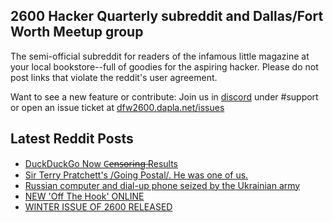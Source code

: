 ## 2600 Hacker Quarterly subreddit and Dallas/Fort Worth Meetup group
The semi-official subreddit for readers of the infamous little magazine at your local bookstore--full of goodies for the aspiring hacker. Please do not post links that violate the reddit's user agreement.

Want to see a new feature or contribute: 
Join us in [discord](https://dfw2600.dapla.net/chat) under #support or open an issue ticket at [dfw2600.dapla.net/issues](https://dfw2600.dapla.net/issues)

## Latest Reddit Posts
<!-- BLOG-POST-LIST:START -->
- [DuckDuckGo Now C̶e̶n̶s̶o̶r̶i̶n̶g̶ Results](https://www.reddit.com/r/2600/comments/tedrpu/duckduckgo_now_censoring_results/)
- [Sir Terry Pratchett's /Going Postal/. He was one of us.](https://www.reddit.com/r/2600/comments/tc6ncj/sir_terry_pratchetts_going_postal_he_was_one_of_us/)
- [Russian computer and dial-up phone seized by the Ukrainian army](https://www.reddit.com/r/2600/comments/tasyml/russian_computer_and_dialup_phone_seized_by_the/)
- [NEW 'Off The Hook' ONLINE](https://2600.com/hook/09-03-2022)
- [WINTER ISSUE OF 2600 RELEASED](https://2600.com/content/winter-issue-2600-released-14)
<!-- BLOG-POST-LIST:END -->
